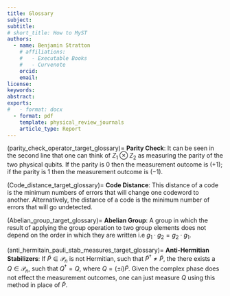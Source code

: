 ```yaml
---
title: Glossary
subject: 
subtitle: 
# short_title: How to MyST
authors:
  - name: Benjamin Stratton
    # affiliations:
    #   - Executable Books
    #   - Curvenote
    orcid: 
    email:
license: 
keywords:  
abstract: 
exports:
#   - format: docx
  - format: pdf
    template: physical_review_journals
    article_type: Report
---
```


(parity_check_operator_target_glossary)=
**Parity Check**: It can be seen in the second line that one can think of $Z_1 \otimes Z_2$ as measuring the parity of the two physical qubits. If the parity is $0$ then the measurement outcome is $(+1)$; if the parity is $1$ then the measurement outcome is $(-1)$.  

(Code_distance_target_glossary)=
**Code Distance**: This distance of a code is the minimum numbers of errors that will change one codeword to another. Alternatively, the distance of a code is the minimum number of errors that will go undetected. 

(Abelian_group_target_glossary)=
**Abelian Group**: A group in which the result of applying the group operation to two group elements does not depend on the order in which they are written i.e $g_1 \cdot g_2 = g_2 \cdot g_1$. 

(anti_hermitain_pauli_stab_measures_target_glossary)=
**Anti-Hermitian Stabilizers**: If $\tilde{P} \in \mathcal{P}_n$ is not Hermitian, such that $\tilde{P}^\dagger \neq \tilde{P}$, the there exists a $Q \in \mathcal{P}_n$, such that $Q^\dagger = Q$, where $Q=(\pm i) \tilde{P}$. Given the complex phase does not effect the measurement outcomes, one can just measure $Q$ using this method in place of $\tilde{P}$.

